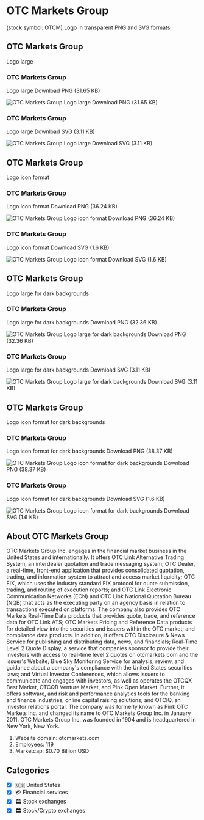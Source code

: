 # OTC Markets Group
 (stock symbol: OTCM) Logo in transparent PNG and SVG formats

## OTC Markets Group
 Logo large

### OTC Markets Group
 Logo large Download PNG (31.65 KB)

![OTC Markets Group
 Logo large Download PNG (31.65 KB)](/img/orig/OTCM_BIG-ad8086ce.png)

### OTC Markets Group
 Logo large Download SVG (3.11 KB)

![OTC Markets Group
 Logo large Download SVG (3.11 KB)](/img/orig/OTCM_BIG-1e3ad178.svg)

## OTC Markets Group
 Logo icon format

### OTC Markets Group
 Logo icon format Download PNG (36.24 KB)

![OTC Markets Group
 Logo icon format Download PNG (36.24 KB)](/img/orig/OTCM-41943047.png)

### OTC Markets Group
 Logo icon format Download SVG (1.6 KB)

![OTC Markets Group
 Logo icon format Download SVG (1.6 KB)](/img/orig/OTCM-f351305d.svg)

## OTC Markets Group
 Logo large for dark backgrounds

### OTC Markets Group
 Logo large for dark backgrounds Download PNG (32.36 KB)

![OTC Markets Group
 Logo large for dark backgrounds Download PNG (32.36 KB)](/img/orig/OTCM_BIG.D-f63997fa.png)

### OTC Markets Group
 Logo large for dark backgrounds Download SVG (3.11 KB)

![OTC Markets Group
 Logo large for dark backgrounds Download SVG (3.11 KB)](/img/orig/OTCM_BIG.D-9a9254da.svg)

## OTC Markets Group
 Logo icon format for dark backgrounds

### OTC Markets Group
 Logo icon format for dark backgrounds Download PNG (38.37 KB)

![OTC Markets Group
 Logo icon format for dark backgrounds Download PNG (38.37 KB)](/img/orig/OTCM.D-40e0876f.png)

### OTC Markets Group
 Logo icon format for dark backgrounds Download SVG (1.6 KB)

![OTC Markets Group
 Logo icon format for dark backgrounds Download SVG (1.6 KB)](/img/orig/OTCM.D-8888ae07.svg)

## About OTC Markets Group


OTC Markets Group Inc. engages in the financial market business in the United States and internationally. It offers OTC Link Alternative Trading System, an interdealer quotation and trade messaging system; OTC Dealer, a real-time, front-end application that provides consolidated quotation, trading, and information system to attract and access market liquidity; OTC FIX, which uses the industry standard FIX protocol for quote submission, trading, and routing of execution reports; and OTC Link Electronic Communication Networks (ECN) and OTC Link National Quotation Bureau (NQB) that acts as the executing party on an agency basis in relation to transactions executed on platforms. The company also provides OTC Markets Real-Time Data products that provides quote, trade, and reference data for OTC Link ATS; OTC Markets Pricing and Reference Data products for detailed view into the securities and issuers within the OTC market; and compliance data products. In addition, it offers OTC Disclosure & News Service for publishing and distributing data, news, and financials; Real-Time Level 2 Quote Display, a service that companies sponsor to provide their investors with access to real-time level 2 quotes on otcmarkets.com and the issuer's Website; Blue Sky Monitoring Service for analysis, review, and guidance about a company's compliance with the United States securities laws; and Virtual Investor Conferences, which allows issuers to communicate and engages with investors, as well as operates the OTCQX Best Market, OTCQB Venture Market, and Pink Open Market. Further, it offers software, and risk and performance analytics tools for the banking and finance industries; online capital raising solutions; and OTCIQ, an investor relations portal. The company was formerly known as Pink OTC Markets Inc. and changed its name to OTC Markets Group Inc. in January 2011. OTC Markets Group Inc. was founded in 1904 and is headquartered in New York, New York.

1. Website domain: otcmarkets.com
2. Employees: 119
3. Marketcap: $0.70 Billion USD


## Categories
- [x] 🇺🇸 United States
- [x] 💳 Financial services
- [x] 🏛 Stock exchanges
- [x] 🏛 Stock/Crypto exchanges
